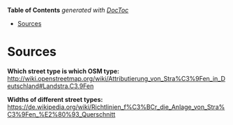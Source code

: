 <!-- START doctoc generated TOC please keep comment here to allow auto update -->
<!-- DON'T EDIT THIS SECTION, INSTEAD RE-RUN doctoc TO UPDATE -->
**Table of Contents**  *generated with [DocToc](https://github.com/thlorenz/doctoc)*

- [Sources](#sources)

<!-- END doctoc generated TOC please keep comment here to allow auto update -->

# Sources
**Which street type is which OSM type:**
http://wiki.openstreetmap.org/wiki/Attributierung_von_Stra%C3%9Fen_in_Deutschland#Landstra.C3.9Fen

**Widths of different street types:**
https://de.wikipedia.org/wiki/Richtlinien_f%C3%BCr_die_Anlage_von_Stra%C3%9Fen_%E2%80%93_Querschnitt